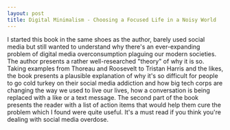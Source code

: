 ```yaml
---
layout: post
title: Digital Minimalism - Choosing a Focused Life in a Noisy World
---
```


I started this book in the same shoes as the author, barely used social media but still wanted to understand why there's an ever-expanding problem of digital media overconsumption plaguing our modern societies. The author presents a rather well-researched "theory" of why it is so. Taking examples from Thoreau and Roosevelt to Tristan Harris and the likes, the book presents a plausible explanation of why it's so difficult for people to go cold turkey on their social media addiction and how big tech corps are changing the way we used to live our lives, how a conversation is being replaced with a like or a text message. The second part of the book presents the reader with a list of action items that would help them cure the problem which I found were quite useful. It's a must read if you think you're dealing with social media overdose.
